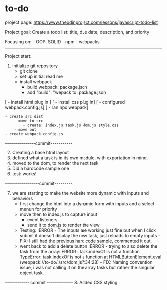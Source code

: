 # to-do
project page: https://www.theodinproject.com/lessons/javascript-todo-list

Project goal: Create a todo list:
title, due date, description, and priority

Focusing on: 
    - OOP: SOLID
    - npm
    - webpacks

----- 
Project start:

1. initialize git repository
    - git clone
    - set up initial read me
    - install webpack 
        - build webpack: package.json
        - add "build": "wepack to: package.json

[   - install html plug in ]
[   - install css plug in]
[   - configured webpack.config.js]
[   - ran npx webpack]

    - create src dist
        - move to src
            - create: index.js task.js dom.js style.css
        - move out
    - create webpack.config.js

---------------commit----------- 

2. Creating a base html layout
3. defined what a task is in its own module, with exportation in mind.
4. moved to the dom, to render the next task
5. Did a hardcode sample one
6. test: works!

-----------------commit---------

7. we are starting to make the website more dynamic with inputs and behaviors
    - first change the html into a dynamic form with inputs and a select menun for priority
    - move then to index.js to capture input
        - event listeners 
        - send it to dom.js to render the view
    - Testing: 
        :ERROR
            - The inputs are working just fine but when I click submit it doesn't display the new task, just reloads to empty inputs
            - FIX: I still had the previous hard code sample, commented it out.
    - went back to add a delete button
        :ERROR
            - trying to also delete the task from the array: ERROR : task.indexOf is not a function
                    TypeError: task.indexOf is not a function
                    at HTMLButtonElement.eval (webpack://to-do/./src/dom.js?:34:28) 
            - FIX: Naming convention issue, i was not calling it on the array tasks but rather the singular object task. 

------------ commit -------------
8. Added CSS styling